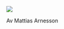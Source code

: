 <img src='https://unikum.se/media/1351/lo_ab_dh_solutions_ny.png?v=636262818484188877'></img>


Av Mattias Arnesson
